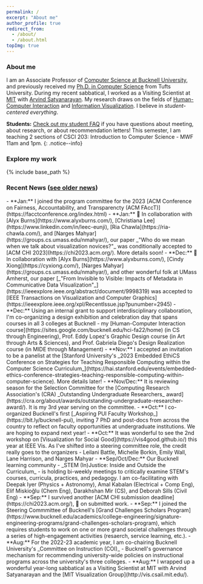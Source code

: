 ```yaml
---
permalink: /
excerpt: "About me"
author_profile: true
redirect_from: 
  - /about/
  - /about.html
topImg: true
---
```


### About me

I am an Associate Professor of [Computer Science at Bucknell University](https://www.bucknell.edu/academics/college-engineering/majors-departments/computer-science), and previously received my [Ph.D. in Computer Science](https://engineering.tufts.edu/cs/) from Tufts University. During my recent sabbatical, I worked as a Visiting Scientist at [MIT](http://vis.csail.mit.edu/) with [Arvind Satyanarayan](https://arvindsatya.com/). My research draws on the fields of [Human-Computer Interaction](https://www.interaction-design.org/literature/book/the-encyclopedia-of-human-computer-interaction-2nd-ed/human-computer-interaction-brief-intro) and [Information Visualization](https://www.interaction-design.org/literature/topics/information-visualization). I believe in _student-centered everything_. 

**Students:** [Check out my student FAQ](/student-faq) if you have questions about meeting, about research, or about recommendation letters! This semester, I am teaching 2 sections of CSCI 203: Introduction to Computer Science - MWF 11am and 1pm. 
{: .notice--info}

### Explore my work

<link rel="stylesheet" href="{{ base_path }}/assets/css/pubstyle.css">
{% include base_path %}
<script src="{{ base_path }}/assets/js/projSettings.js"></script>
<script src="{{ base_path }}/assets/js/listpubs.js"></script>

<div id="projects"></div> 

### Recent News ([see older news](/archive/news))

<div markdown="1" class="news">
- **Jan:** I joined the program committee for the 2023 [ACM Conference on Fairness, Accountability, and Transparencty (ACM FAccT)](https://facctconference.org/index.html)
- **Jan:** 🎉 In collaboration with [Alyx Burns](https://www.alyxburns.com/), [Christiana Lee](https://www.linkedin.com/in/leec-eunji), [Ria Chawla](https://ria-chawla.com/), and [Narges Mahyar](https://groups.cs.umass.edu/nmahyar/), our paper _"Who do we mean when we talk about visualization novices?"_ was conditionally accepted to [ACM CHI 2023](https://chi2023.acm.org/). More details soon!
- **Dec:** 🎉 In collaboration with [Alyx Burns](https://www.alyxburns.com/), [Cindy Xiong](https://cyxiong.com/), [Narges Mahyar](https://groups.cs.umass.edu/nmahyar/), and other wonderful folk at UMass Amherst, our paper [_"From Invisible to Visible: Impacts of Metadata in Communicative Data Visualization"_](https://ieeexplore.ieee.org/abstract/document/9998319) was accepted to [IEEE Transactions on Visualization and Computer Graphics](https://ieeexplore.ieee.org/xpl/RecentIssue.jsp?punumber=2945)
- **Dec:** Using an internal grant to support interdisciplinary collaboration, I'm co-organizing a design exhibition and celebration day that spans courses in all 3 colleges at Bucknell - my [Human-Computer Interaction course](https://sites.google.com/bucknell.edu/hci-fa22/home) (in CS through Engineering), Prof. Eddy Lopez's Graphic Design course (in Art through Arts & Sciences), and Prof. Gabriela Diego's Design Realization course (in MIDE through Management)
- **Nov:** I accepted an invitation to be a panelist at the [Stanford University's _2023 Embedded EthiCS Conference on Strategies for Teaching Responsible Computing within the Computer Science Curriculum_](https://hai.stanford.edu/events/embedded-ethics-conference-strategies-teaching-responsible-computing-within-computer-science). More details later!
- **Nov/Dec:** It is reviewing season for the Selection Committee for the [Computing Research Association's (CRA) _Outstanding Undergraduate Researchers_ award](https://cra.org/about/awards/outstanding-undergraduate-researcher-award/). It is my 3rd year serving on the committee.
- **Oct:** I co-organized Bucknell's first [_Aspiring PUI Faculty Workshop_](https://bit.ly/bucknell-pui), inviting 7 PhD and post-docs from across the country to reflect on faculty opportunities at undergraduate institutions. We are hoping to expand next year!
- **Oct:** It was wonderful to see the 2nd workshop on [Visualization for Social Good](https://vis4good.github.io/) this year at IEEE Vis. As I've shifted into a steering committee role, the credit really goes to the organizers - Leilani Battle, Michelle Borkin, Emily Wall, Lane Harrison, and Narges Mahyar
- **Sep/Oct/Dec:** Our Bucknell learning community - _STEM (In)Justice: Inside and Outside the Curriculum_ - is holding bi-weekly meetings to critically examine STEM's courses, curricula, practices, and pedagogy. I am co-facilitating with Deepak Iyer (Physics + Astronomy), Amal Kabalan (Electrical + Comp Eng), Elif Miskioğlu (Chem Eng), Darakhshan Mir (CS), and Deborah Sills (Civil Eng) 
- **Sep:** I survived another [ACM CHI submission deadline](https://chi2023.acm.org/), 🤞 on submitted work. 
- **Sep:** I joined the Steering Commmittee of Bucknell's [Grand Challenges Scholars Program](https://www.bucknell.edu/academics/college-engineering/signature-engineering-programs/grand-challenges-scholars-program), which requires students to work on one or more grand societal challenges through a series of high-engagement activities (resaerch, service learning, etc.). 
- **Aug:** For the 2022-23 academic year, I am co-chairing Bucknell University's _Committee on Instruction (COI)_ - Bucknell's governance mechanism for recommending university-wide policies on instructional programs across the university's three colleges.
- **Aug:** I wrapped up a wonderful year-long sabbatical as a Visiting Scientist at MIT with Arvind Satyanarayan and the [MIT Visualization Group](http://vis.csail.mit.edu/). 

</div>
